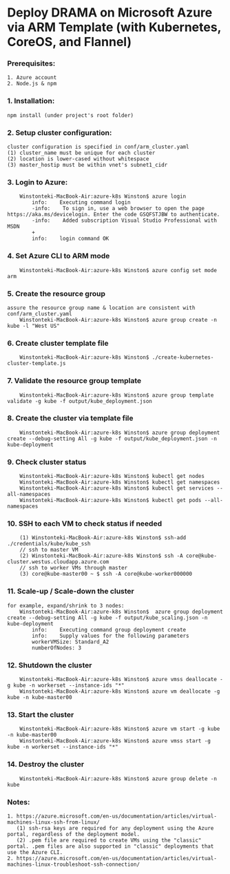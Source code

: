 # Deploy DRAMA on Microsoft Azure via ARM Template (with Kubernetes, CoreOS, and Flannel)

### Prerequisites: 
    1. Azure account 
    2. Node.js & npm 
    
### 1. Installation:	
    npm install (under project's root folder) 

### 2. Setup cluster configuration:
    cluster configuration is specified in conf/arm_cluster.yaml
    (1) cluster_name must be unique for each cluster
    (2) location is lower-cased without whitespace
    (3) master_hostip must be within vnet's subnet1_cidr

### 3. Login to Azure:		
        Winstonteki-MacBook-Air:azure-k8s Winston$ azure login
            info:    Executing command login
            -info:    To sign in, use a web browser to open the page https://aka.ms/devicelogin. Enter the code GSQFSTJBW to authenticate.
            -info:    Added subscription Visual Studio Professional with MSDN
            +
            info:    login command OK

### 4. Set Azure CLI to ARM mode
        Winstonteki-MacBook-Air:azure-k8s Winston$ azure config set mode arm

### 5. Create the resource group
    assure the resource group name & location are consistent with conf/arm_cluster.yaml
        Winstonteki-MacBook-Air:azure-k8s Winston$ azure group create -n kube -l "West US"

### 6. Create cluster template file
        Winstonteki-MacBook-Air:azure-k8s Winston$ ./create-kubernetes-cluster-template.js

### 7. Validate the resource group template
        Winstonteki-MacBook-Air:azure-k8s Winston$ azure group template validate -g kube -f output/kube_deployment.json

### 8. Create the cluster via template file
        Winstonteki-MacBook-Air:azure-k8s Winston$ azure group deployment create --debug-setting All -g kube -f output/kube_deployment.json -n kube-deployment

### 9. Check cluster status
        Winstonteki-MacBook-Air:azure-k8s Winston$ kubectl get nodes
        Winstonteki-MacBook-Air:azure-k8s Winston$ kubectl get namespaces
        Winstonteki-MacBook-Air:azure-k8s Winston$ kubectl get services --all-namespaces
        Winstonteki-MacBook-Air:azure-k8s Winston$ kubectl get pods --all-namespaces

### 10. SSH to each VM to check status if needed
        (1) Winstonteki-MacBook-Air:azure-k8s Winston$ ssh-add ./credentials/kube/kube_ssh
        // ssh to master VM
        (2) Winstonteki-MacBook-Air:azure-k8s Winston$ ssh -A core@kube-cluster.westus.cloudapp.azure.com  
        // ssh to worker VMs through master
        (3) core@kube-master00 ~ $ ssh -A core@kube-worker000000

### 11. Scale-up / Scale-down the cluster
    for example, expand/shrink to 3 nodes:
        Winstonteki-MacBook-Air:azure-k8s Winston$  azure group deployment create --debug-setting All -g kube -f output/kube_scaling.json -n kube-deployment
            info:    Executing command group deployment create
            info:    Supply values for the following parameters
            workerVMSize: Standard_A2
            numberOfNodes: 3

### 12. Shutdown the cluster
        Winstonteki-MacBook-Air:azure-k8s Winston$ azure vmss deallocate -g kube -n workerset --instance-ids "*"
        Winstonteki-MacBook-Air:azure-k8s Winston$ azure vm deallocate -g kube -n kube-master00

### 13. Start the cluster
        Winstonteki-MacBook-Air:azure-k8s Winston$ azure vm start -g kube -n kube-master00
        Winstonteki-MacBook-Air:azure-k8s Winston$ azure vmss start -g kube -n workerset --instance-ids "*"

### 14. Destroy the cluster
        Winstonteki-MacBook-Air:azure-k8s Winston$ azure group delete -n kube

### Notes:
    1. https://azure.microsoft.com/en-us/documentation/articles/virtual-machines-linux-ssh-from-linux/
       (1) ssh-rsa keys are required for any deployment using the Azure portal, regardless of the deployment model.
       (2) .pem file are required to create VMs using the "classic" portal. .pem files are also supported in "classic" deployments that use the Azure CLI.
    2. https://azure.microsoft.com/en-us/documentation/articles/virtual-machines-linux-troubleshoot-ssh-connection/
